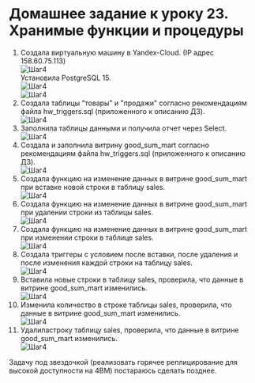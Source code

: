 # Домашнее задание к уроку 23. Хранимые функции и процедуры #   
1. Создала виртуальную машину в Yandex-Cloud. (IP адрес 158.60.75.113)   
![Шаг4](/23_01_vm.jpg)  
Установила PostgreSQL 15.   
![Шаг4](/23_02_postgres.jpg)  
![Шаг4](/23_03_cluster.jpg)  
1. Создала таблицы "товары" и "продажи" согласно рекомендациям файла hw_triggers.sql (приложенного к описанию ДЗ).   
![Шаг4](/23_04_tables.jpg)  
1. Заполнила таблицы данными и получила отчет через Select.  
![Шаг4](/23_05_report.jpg)  
1. Создала и заполнила витрину good_sum_mart согласно рекомендациям файла hw_triggers.sql (приложенного к описанию ДЗ).  
![Шаг4](/23_06_vitrina.jpg)  
1. Создала функцию на изменение данных в витрине good_sum_mart при вставке новой строки в таблицу sales.   
![Шаг4](/23_07_func1.jpg)  
1. Создала функцию на изменение данных в витрине good_sum_mart при удалении строки из таблицы sales.   
![Шаг4](/23_07_func2.jpg)  
1. Создала функцию на изменение данных в витрине good_sum_mart при изменении строки в таблице sales.   
![Шаг4](/23_07_func3_1.jpg)  
1. Создала триггеры с условием после вставки, после удаления и после изменения каждой строки на таблицу sales.   
![Шаг4](/23_08_trigg.jpg)   
1. Вставила новые строки в таблицу sales, проверила, что данные в витрине good_sum_mart изменились.   
![Шаг4](/23_09_insert.jpg)   
1. Изменила количество в строке таблицы sales, проверила, что данные в витрине good_sum_mart изменились.   
![Шаг4](/23_09_update.jpg)   
1. Удалиластроку таблицу sales, проверила, что данные в витрине good_sum_mart изменились.   
![Шаг4](/23_09_delete.jpg)   



Задачу под звездочкой (реализовать горячее реплицирование для высокой доступности на 4ВМ) постараюсь сделать позднее.
